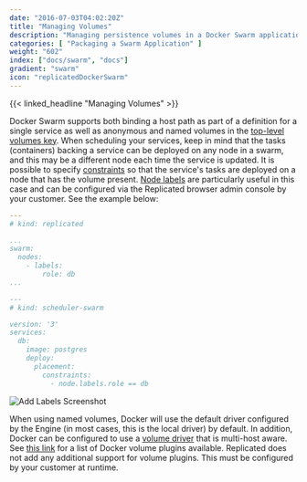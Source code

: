 ```yaml
---
date: "2016-07-03T04:02:20Z"
title: "Managing Volumes"
description: "Managing persistence volumes in a Docker Swarm application"
categories: [ "Packaging a Swarm Application" ]
weight: "602"
index: ["docs/swarm", "docs"]
gradient: "swarm"
icon: "replicatedDockerSwarm"
---
```


{{< linked_headline "Managing Volumes" >}}

Docker Swarm supports both binding a host path as part of a definition for a single service as well as anonymous and named volumes in the [top-level volumes key](https://docs.docker.com/compose/compose-file/#volumes). When scheduling your services, keep in mind that the tasks (containers) backing a service can be deployed on any node in a swarm, and this may be a different node each time the service is updated. It is possible to specify [constraints](https://docs.docker.com/compose/compose-file/#placement) so that the service's tasks are deployed on a node that has the volume present. [Node labels](https://docs.docker.com/engine/reference/commandline/service_create/#specify-service-constraints---constraint) are particularly useful in this case and can be configured via the Replicated browser admin console by your customer. See the example below:

```yaml
---
# kind: replicated

...
swarm:
  nodes:
    - labels:
        role: db
...

---
# kind: scheduler-swarm

version: '3'
services:
  db:
    image: postgres
    deploy:
      placement:
        constraints:
          - node.labels.role == db
```

![Add Labels Screenshot](/images/post-screens/swarm-labels.png)

When using named volumes, Docker will use the default driver configured by the Engine (in most cases, this is the local driver) by default. In addition, Docker can be configured to use a [volume driver](https://docs.docker.com/storage/volumes/) that is multi-host aware. See [this link](https://docs.docker.com/v18.09/engine/extend/legacy_plugins/#volume-plugins) for a list of Docker volume plugins available. Replicated does not add any additional support for volume plugins. This must be configured by your customer at runtime.
